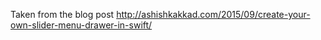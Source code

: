 Taken from the blog post http://ashishkakkad.com/2015/09/create-your-own-slider-menu-drawer-in-swift/
